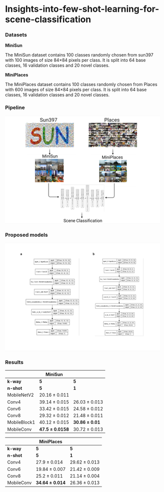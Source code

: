 # Insights-into-few-shot-learning-for-scene-classification

### Datasets

**MiniSun** 

The MiniSun dataset contains 100 classes randomly chosen from sun397 with 100 images of size 84×84 pixels per class. It is split into 64 base classes, 16 validation classes and 20 novel classes.

**MiniPlaces**

The MiniPlaces dataset contains 100 classes randomly chosen from Places with 600 images of size 84×84 pixels per class. It is split into 64 base classes, 16 validation classes and 20 novel classes.

### Pipeline 

![](https://raw.githubusercontent.com/MohmedSoudy/Insights-into-few-shot-learning-for-scene-classification/main/Graphical%20abstract.jpeg)


### Proposed models 

![](https://raw.githubusercontent.com/MohmedSoudy/Insights-into-few-shot-learning-for-scene-classification/main/Figure%203.jpeg)

### Results 

|                  | MiniSun          |                  |          
|------------------|------------------|------------------|
| **k-way**        | **5**            |**5**             |
| **n-shot**       | **5**            |**1**             |
| MobileNetV2      | 20.16 ± 0.011    |                  |
| Conv4            | 39.14 ± 0.015    | 26.03  ± 0.013    |
| Conv6            | 33.42 ± 0.015    | 24.58  ± 0.012   |
| Conv8            | 29.32 ± 0.012    | 21.48  ± 0.011   |
| MobileBlock1     | 40.12 ± 0.015    |**30.86 ± 0.01**  |
| MobileConv       |**47.5 ± 0.0158** | 30.72  ± 0.013   |


|                  | MiniPlaces       |                  |          
|------------------|------------------|------------------|
| **k-way**        | **5**            |**5**             |
| **n-shot**       | **5**            |**1**             |
| Conv4            | 27.9   ± 0.014   | 29.62 ± 0.013    |
| Conv6            | 19.84  ± 0.007   | 21.42 ± 0.009    |
| Conv8            | 25.2   ± 0.011   | 21.14 ± 0.004    |
| MobileConv       |**34.64 ± 0.014** | 26.36 ± 0.013    |
